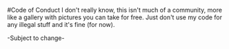 #Code of Conduct
I don't really know, this isn't much of a community, more like a gallery with pictures you can take for free. Just don't use my code for any illegal stuff and it's fine (for now).

-Subject to change-
